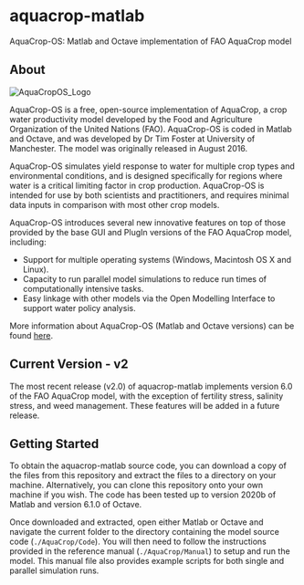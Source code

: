 # aquacrop-matlab
AquaCrop-OS: Matlab and Octave implementation of FAO AquaCrop model

## About

![AquaCropOS_Logo](https://user-images.githubusercontent.com/80771515/182115011-5eb88387-496f-4fbb-ae69-e27ea60873be.png)

AquaCrop-OS is a free, open-source implementation of AquaCrop, a crop water productivity model developed by the Food and Agriculture Organization of the United Nations (FAO). AquaCrop-OS is coded in Matlab and Octave, and was developed by Dr Tim Foster at University of Manchester. The model was originally released in August 2016.

AquaCrop-OS simulates yield response to water for multiple crop types and environmental conditions, and is designed specifically for regions where water is a critical limiting factor in crop production. AquaCrop-OS is intended for use by both scientists and practitioners, and requires minimal data inputs in comparison with most other crop models.

AquaCrop-OS introduces several new innovative features on top of those provided by the base GUI and PlugIn versions of the FAO AquaCrop model, including:
- Support for multiple operating systems (Windows, Macintosh OS X and Linux).
- Capacity to run parallel model simulations to reduce run times of computationally intensive tasks.
- Easy linkage with other models via the Open Modelling Interface to support water policy analysis.

More information about AquaCrop-OS (Matlab and Octave versions) can be found [here](https://doi.org/10.1016/j.agwat.2016.11.015).

## Current Version - v2

The most recent release (v2.0) of aquacrop-matlab implements version 6.0 of the FAO AquaCrop model, with the exception of fertility stress, salinity stress, and weed management. These features will be added in a future release. 

## Getting Started 

To obtain the aquacrop-matlab source code, you can download a copy of the files from this repository and extract the files to a directory on your machine. Alternatively, you can clone this repository onto your own machine if you wish. The code has been tested up to version 2020b of Matlab and version 6.1.0 of Octave.

Once downloaded and extracted, open either Matlab or Octave and navigate the current folder to the directory containing the model source code (`./AquaCrop/Code`). You will then need to follow the instructions provided in the reference manual (`./AquaCrop/Manual`) to setup and run the model. This manual file also provides example scripts for both single and parallel simulation runs. 

